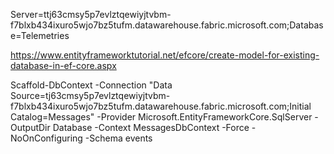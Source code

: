 ﻿Server=ttj63cmsy5p7evlztqewiyjtvbm-f7blxb434ixuro5wjo7bz5tufm.datawarehouse.fabric.microsoft.com;Database=Telemetries

https://www.entityframeworktutorial.net/efcore/create-model-for-existing-database-in-ef-core.aspx

Scaffold-DbContext -Connection "Data Source=tj63cmsy5p7evlztqewiyjtvbm-f7blxb434ixuro5wjo7bz5tufm.datawarehouse.fabric.microsoft.com;Initial Catalog=Messages" -Provider Microsoft.EntityFrameworkCore.SqlServer -OutputDir Database -Context MessagesDbContext -Force -NoOnConfiguring -Schema events
